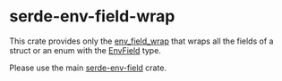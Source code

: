 # serde-env-field-wrap

This crate provides only the [env_field_wrap](https://docs.rs/serde-env-field/latest/serde_env_field/attr.env_field_wrap.html) that wraps all the fields of a struct or an enum with the [EnvField](https://docs.rs/serde-env-field/latest/serde_env_field/struct.EnvField.html) type.

Please use the main [serde-env-field](https://crates.io/crates/serde-env-field) crate.
